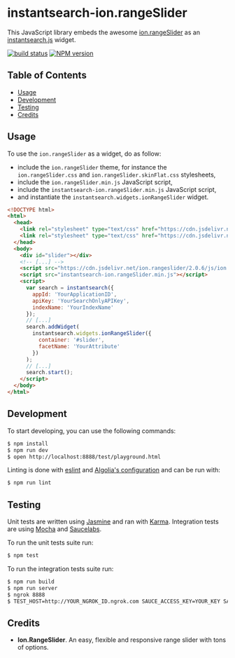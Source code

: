 instantsearch-ion.rangeSlider
=================

This JavaScript library embeds the awesome [ion.rangeSlider](https://github.com/IonDen/ion.rangeSlider) as an [instantsearch.js](https://github.com/algolia/instantsearch.js) widget.

[![build status](https://travis-ci.org/algolia/instantsearch-ion.rangeSlider.svg?branch=master)](http://travis-ci.org/algolia/instantsearch-ion.rangeSlider)
[![NPM version](https://badge.fury.io/js/instantsearch-ion.rangeSlider.svg)](http://badge.fury.io/js/instantsearch-ion.rangeSlider)

Table of Contents
-----------------

* [Usage](#usage)
* [Development](#development)
* [Testing](#testing)
* [Credits](#credits)

Usage
------

To use the `ion.rangeSlider` as a widget, do as follow:

 * include the `ion.rangeSlider` theme, for instance the `ion.rangeSlider.css` and `ion.rangeSlider.skinFlat.css` stylesheets,
 * include the `ion.rangeSlider.min.js` JavaScript script,
 * include the `instantsearch-ion.rangeSlider.min.js` JavaScript script,
 * and instantiate the `instantsearch.widgets.ionRangeSlider` widget.

```html
<!DOCTYPE html>
<html>
  <head>
    <link rel="stylesheet" type="text/css" href="https://cdn.jsdelivr.net/ion.rangeslider/2.0.6/css/ion.rangeSlider.css">
    <link rel="stylesheet" type="text/css" href="https://cdn.jsdelivr.net/ion.rangeslider/2.0.6/css/ion.rangeSlider.skinFlat.css">
  </head>
  <body>
    <div id="slider"></div>
    <!-- [...] -->
    <script src="https://cdn.jsdelivr.net/ion.rangeslider/2.0.6/js/ion.rangeSlider.min.js"></script>
    <script src="instantsearch-ion.rangeSlider.min.js"></script>
    <script>
      var search = instantsearch({
        appId: 'YourApplicationID',
        apiKey: 'YourSearchOnlyAPIKey',
        indexName: 'YourIndexName'
      });
      // [...]
      search.addWidget(
        instantsearch.widgets.ionRangeSlider({
          container: '#slider',
          facetName: 'YourAttribute'
        })
      );
      // [...]
      search.start();
    </script>
  </body>
</html>
```

Development
------

To start developing, you can use the following commands:

```sh
$ npm install
$ npm run dev
$ open http://localhost:8888/test/playground.html
```

Linting is done with [eslint](http://eslint.org/) and [Algolia's configuration](https://github.com/algolia/eslint-config-algolia) and can be run with:

```sh
$ npm run lint
```

Testing
------

Unit tests are written using [Jasmine](http://jasmine.github.io/) and ran with [Karma](http://karma-runner.github.io/). Integration tests are using [Mocha](http://mochajs.org/) and [Saucelabs](https://saucelabs.com/).

To run the unit tests suite run:

```sh
$ npm test
```

To run the integration tests suite run:

```sh
$ npm run build
$ npm run server
$ ngrok 8888
$ TEST_HOST=http://YOUR_NGROK_ID.ngrok.com SAUCE_ACCESS_KEY=YOUR_KEY SAUCE_USERNAME=YOUR_USERNAME./node_modules/mocha/bin/mocha --harmony -R spec ./test/integration/test.js
```

Credits
------

 * **Ion.RangeSlider**. An easy, flexible and responsive range slider with tons of options.
